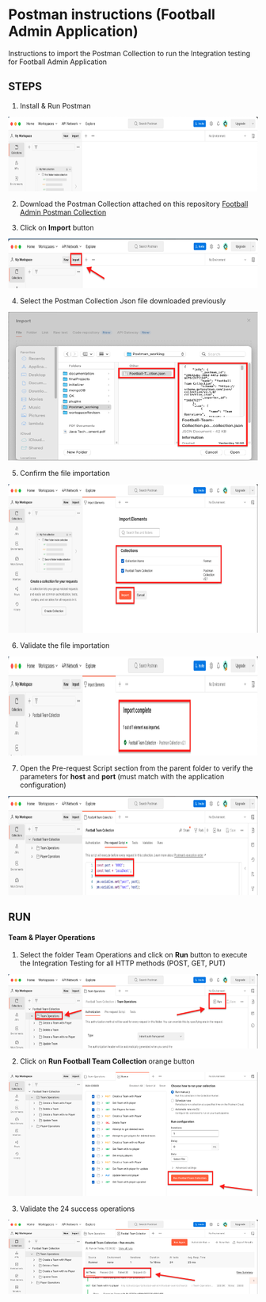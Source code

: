 # Postman instructions (Football Admin Application)

Instructions to import the Postman Collection to run the Integration testing for Football Admin Application

## STEPS

1. Install & Run Postman
<img src="https://github.com/georgeous497git/postmanFootballAdmin/blob/develop/images/1-runPostman.png" width="800" height="150">

2. Download the Postman Collection attached on this repository
[Football Admin Postman Collection](https://github.com/georgeous497git/postmanFootballAdmin/blob/develop/postman-scripts/Football-Team-Collection.postman_collection.json)

3. Click on **Import** button
<img src="https://github.com/georgeous497git/postmanFootballAdmin/blob/develop/images/3-importButton.png" width="800" height="100"> 

4. Select the Postman Collection Json file downloaded previously
<img src="https://github.com/georgeous497git/postmanFootballAdmin/blob/develop/images/4-selectCollection.png" width="800" height="300">


5. Confirm the file importation 
<img src="https://github.com/georgeous497git/postmanFootballAdmin/blob/develop/images/5-confirmImportation.png" width="800" height="300">


6. Validate the file importation
<img src="https://github.com/georgeous497git/postmanFootballAdmin/blob/develop/images/6-validateImportation.png" width="800" height="200">

7. Open the Pre-request Script section from the parent folder to verify the parameters for **host** and **port** (must match with the application configuration)
<img src="https://github.com/georgeous497git/postmanFootballAdmin/blob/develop/images/7-veryParameters.png" width="800" height="200">


## RUN

#### Team & Player Operations

1. Select the folder Team Operations and click on **Run** button to execute the Integration Testing for all HTTP methods (POST, GET, PUT)
<img src="https://github.com/georgeous497git/postmanFootballAdmin/blob/develop/images/1-teamExecution.png" width="800" height="150">

2. Click on **Run Football Team Collection** orange button
<img src="https://github.com/georgeous497git/postmanFootballAdmin/blob/develop/images/2-RunFootballCollection.png" width="800" height="250">

3. Validate the 24 success operations
<img src="https://github.com/georgeous497git/postmanFootballAdmin/blob/develop/images/3-runTeamFull.png" width="800" height="150">
